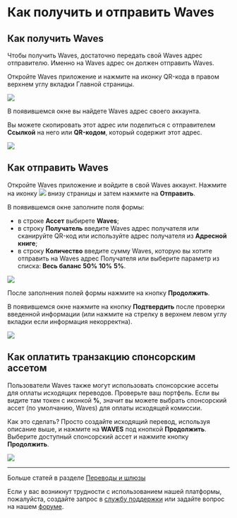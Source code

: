 # Как получить и отправить Waves

## Как получить Waves

Чтобы получить Waves, достаточно передать свой Waves адрес отправителю. Именно на Waves адрес он должен отправить Waves.

Откройте Waves приложение и нажмите на иконку QR-кода в правом верхнем углу вкладки Главной страницы.

![](/waves-client/mobile-apps/_assets/waves_address_01.png)

В появившемся окне вы найдете Waves адрес своего аккаунта.

Вы можете скопировать этот адрес или поделиться с отправителем **Ссылкой** на него или **QR-кодом**, который содержит этот адрес.

![](/waves-client/mobile-apps/_assets/waves_address_02.png)

## Как отправить Waves

Откройте Waves приложение и войдите в свой Waves аккаунт.
Нажмите на иконку ![](/waves-client/mobile-apps/_assets/waves_transfers_ios_01.png) внизу страницы и затем нажмите на **Отправить**.

В появившемся окне заполните поля формы:

* в строке **Ассет** выбирете **Waves**;
* в строку **Получатель** введите Waves адрес получателя или сканируйте QR-код или используйте адрес получателя из **Адресной книге**;
* в строку **Количество** введите сумму Waves, которую вы хотите отправить на Waves адрес Получателя или выберите параметр из списка: **Весь баланс** **50%** **10%** **5%**.

![](/waves-client/mobile-apps/_assets/waves_transfers_ios_02.png)

После заполнения полей формы нажмите на кнопку **Продолжить**.

В появившемся окне нажмите на кнопку **Подтвердить** после проверки введенной информации (или нажмите на стрелку в верхнем левом углу вкладки если информация некорректна).

![](/waves-client/mobile-apps/_assets/waves_transfers_ios_03.png)

## Как оплатить транзакцию спонсорским ассетом

Пользователи Waves также могут использовать спонсорские ассеты для оплаты исходящих переводов. Проверьте ваш портфель. Если вы видите там токен с иконкой **%**, значит вы можете выбрать спонсорский ассет (по умолчанию, Waves) для оплаты исходящей комиссии.

Как это сделать? Просто создайте исходящий перевод, используя описание выше, и нажмите на **WAVES** под кнопкой **Продолжить**.
Выберите доступный спонсорский ассет и нажмите кнопку **Продолжить**.

![](/waves-client/mobile-apps/_assets/transaction_fee.png)

___

Больше статей в разделе [Переводы и шлюзы](/waves-client/mobile-apps/android/wallet-management.md)

Если у вас возникнут трудности с использованием нашей платформы, пожалуйста, создайте запрос в [службу поддержки](https://support.wavesplatform.com/) или задайте вопрос на нашем [форуме](https://forum.wavesplatform.com/).
